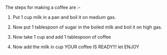 The steps for making a coffee are :-

1. Put 1 cup milk in a pan and boil it on medium gas.

2. Now put 1 tablespoon of sugar in the boiled milk and boil it on high gas. 

3. Now take 1 cup and add 1 tablespoon of coffee 

4. Now add the milk in cup 
YOUR coffee IS READY!!!
let  ENJOY  